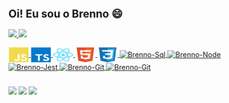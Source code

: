 ## Oi! Eu sou o Brenno 😄

<div align="left">
  <a href="https://github.com/brennoambrozino">
  <img height="180em" src="https://github-readme-stats.vercel.app/api?username=brennoambrozino&show_icons=true&theme=dracula&include_all_commits=true&count_private=true"/>
  <img height="180em" src="https://github-readme-stats.vercel.app/api/top-langs/?username=brennoambrozino&layout=compact&langs_count=7&theme=dracula"/>
</div>
<div style="display: inline_block"><br>
  <img align="center" alt="Brenno-Js" height="30" width="40" src="https://raw.githubusercontent.com/devicons/devicon/master/icons/javascript/javascript-plain.svg">
  <img align="center" alt="Brenno-Ts" height="30" width="40" src="https://raw.githubusercontent.com/devicons/devicon/master/icons/typescript/typescript-plain.svg">
  <img align="center" alt="Brenno-React" height="30" width="40" src="https://raw.githubusercontent.com/devicons/devicon/master/icons/react/react-original.svg">
  <img align="center" alt="Brenno-HTML" height="30" width="40" src="https://raw.githubusercontent.com/devicons/devicon/master/icons/html5/html5-original.svg">
  <img align="center" alt="Brenno-CSS" height="30" width="40" src="https://raw.githubusercontent.com/devicons/devicon/master/icons/css3/css3-original.svg">
  <img align="center" alt="Brenno-Sql" height="30" width="40" src="https://cdn.jsdelivr.net/gh/devicons/devicon/icons/mysql/mysql-plain.svg">
  <img align="center" alt="Brenno-Node" height="30" width="40" src="https://www.vectorlogo.zone/logos/nodejs/nodejs-icon.svg">
  <img align="center" alt="Brenno-Jest" height="30" width="30" src="https://www.vectorlogo.zone/logos/jestjsio/jestjsio-icon.svg">
  <img align="center" alt="Brenno-Git" height="30" width="40" src="https://www.vectorlogo.zone/logos/git-scm/git-scm-icon.svg">
  <img align="center" alt="Brenno-Git" height="30" width="30" src="https://user-images.githubusercontent.com/98967783/174185123-5320be02-087c-4b0e-a92e-a156376aadd9.png">

</div>
  
  ##
 
<div> 
  <a href="https://instagram.com/rafaballerini" target="_blank"><img src="https://img.shields.io/badge/-Instagram-%23E4405F?style=for-the-badge&logo=instagram&logoColor=white" target="_blank"></a>
  <a href = "mailto:brennoambrozino@gmail.com"><img src="https://img.shields.io/badge/-Gmail-%23333?style=for-the-badge&logo=gmail&logoColor=white" target="_blank"></a>
  <a href="https://www.linkedin.com/in/brenno-ambrozino-339b32223/" target="_blank"><img src="https://img.shields.io/badge/-LinkedIn-%230077B5?style=for-the-badge&logo=linkedin&logoColor=white" target="_blank"></a> 
 

 
</div>
